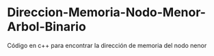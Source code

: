 # Direccion-Memoria-Nodo-Menor-Arbol-Binario
Código en c++ para encontrar la dirección de memoria del nodo nenor
